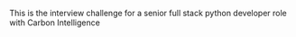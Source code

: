 This is the interview challenge for a senior full stack python developer role with Carbon Intelligence
